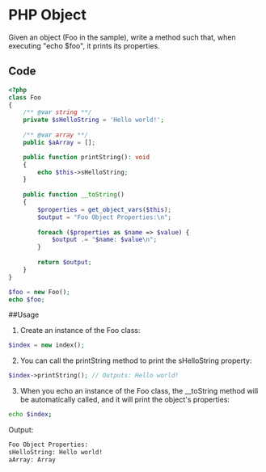 # PHP Object

Given an object (Foo in the sample), write a method such that, when executing "echo $foo", it prints its properties.

## Code

```php
<?php
class Foo
{
    /** @var string **/
    private $sHelloString = 'Hello world!';
    
    /** @var array **/
    public $aArray = [];

    public function printString(): void
    {
        echo $this->sHelloString; 
    }
    
    public function __toString()
    {
        $properties = get_object_vars($this);
        $output = "Foo Object Properties:\n";
        
        foreach ($properties as $name => $value) {
            $output .= "$name: $value\n";
        }
        
        return $output;
    }
}

$foo = new Foo();
echo $foo;
```

##Usage
1. Create an instance of the Foo class:
```php
$index = new index();
```

2. You can call the printString method to print the sHelloString property:

```php
$index->printString(); // Outputs: Hello world!
```

3. When you echo an instance of the Foo class, the __toString method will be automatically called, and it will print the object's properties:

```bash
echo $index;
```
Output:

```bash
Foo Object Properties:
sHelloString: Hello world!
aArray: Array
```